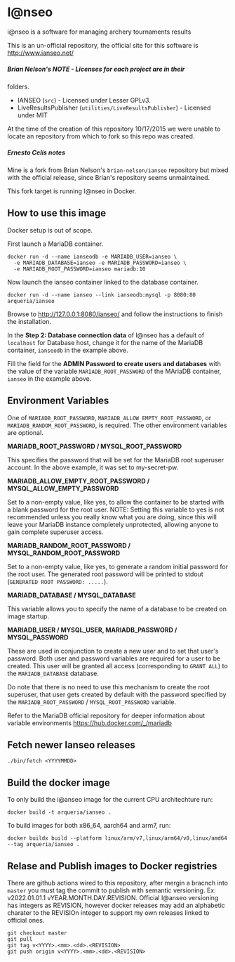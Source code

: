 # I@nseo

i@nseo is a software for managing archery tournaments results

This is an un-official repository, the official site for this software
is http://www.ianseo.net/

##### Brian Nelson's NOTE - Licenses for each project are in their
folders.

* IANSEO (`src`) - Licensed under Lesser GPLv3.
* LiveResultsPublisher (`utilities/LiveResultsPublisher`) - Licensed
  under MIT

At the time of the creation of this repository 10/17/2015 we were unable
to locate an repository from which to fork so this repo was created.

##### Ernesto Celis notes

Mine is a fork from Brian Nelson's `brian-nelson/ianseo` repository but
mixed with the official release, since Brian's repository seems
unmaintained.

This fork target is running I@nseo in Docker.

## How to use this image

Docker setup is out of scope.

First launch a MariaDB container.

```
docker run -d --name ianseodb -e MARIADB_USER=ianseo \
  -e MARIADB_DATABASE=ianseo -e MARIADB_PASSWORD=ianseo \
  -e MARIADB_ROOT_PASSWORD=ianseo mariadb:10
```

Now launch the ianseo container linked to the database container.

```
docker run -d --name ianseo --link ianseodb:mysql -p 8080:80 arqueria/ianseo
```

Browse to http://127.0.0.1:8080/ianseo/ and follow the instructions to
finish the installation.

In the **Step 2: Database connection data** of I@nseo has a default of
`localhost` for Database host, change it for the name of the MariaDB
container, `ianseodb` in the example above.

Fill the field for the **ADMIN Password to create users and databases**
with the value of the variable `MARIADB_ROOT_PASSWORD` of the MAriaDB
container, `ianseo` in the example above.

## Environment Variables

One of `MARIADB_ROOT_PASSWORD`, `MARIADB_ALLOW_EMPTY_ROOT_PASSWORD`, or
`MARIADB_RANDOM_ROOT_PASSWORD`, is required. The other environment
variables are optional.

**MARIADB_ROOT_PASSWORD / MYSQL_ROOT_PASSWORD**

This specifies the password that will be set for the MariaDB root
superuser account. In the above example, it was set to my-secret-pw.

**MARIADB_ALLOW_EMPTY_ROOT_PASSWORD / MYSQL_ALLOW_EMPTY_PASSWORD**

Set to a non-empty value, like yes, to allow the container to be started
with a blank password for the root user. NOTE: Setting this variable to
yes is not recommended unless you really know what you are doing, since
this will leave your MariaDB instance completely unprotected, allowing
anyone to gain complete superuser access.

**MARIADB_RANDOM_ROOT_PASSWORD / MYSQL_RANDOM_ROOT_PASSWORD**

Set to a non-empty value, like yes, to generate a random initial
password for the root user. The generated root password will be printed
to stdout (`GENERATED ROOT PASSWORD: .....`).

**MARIADB_DATABASE / MYSQL_DATABASE**

This variable allows you to specify the name of a database to be created
on image startup.

**MARIADB_USER / MYSQL_USER, MARIADB_PASSWORD / MYSQL_PASSWORD**

These are used in conjunction to create a new user and to set that
user's password. Both user and password variables are required for a
user to be created. This user will be granted all access (corresponding
to `GRANT ALL`) to the `MARIADB_DATABASE` database.

Do note that there is no need to use this mechanism to create the root
superuser, that user gets created by default with the password specified
by the `MARIADB_ROOT_PASSWORD` / `MYSQL_ROOT_PASSWORD` variable.

Refer to the MariaDB official repository for deeper information about
variable environments https://hub.docker.com/_/mariadb

## Fetch newer Ianseo releases

```
./bin/fetch <YYYYMMDD>
```

## Build the docker image

To only build the i@anseo image for the current CPU architechture run:

```
docker build -t arqueria/ianseo .
```
To build images for both x86_64, aarch64 and arm7, run:

```
docker buildx build --platform linux/arm/v7,linux/arm64/v8,linux/amd64 --tag arqueria/ianseo .
```

## Relase and Publish images to Docker registries

There are github actions wired to this repository, after mergin a bracnch into `master` you must tag the commit to publish with semantic versioning. Ex: v2022.01.01.1 vYEAR.MONTH.DAY.REVISION. Official I@anseo versioning has integers as REVISION, however docker releases may add an alphabetic charater to the REVISIOn integer to support my own releases linked to official ones.

```
git checkout master
git pull
git tag v<YYYY>.<mm>.<dd>.<REVISION>
git push origin v<YYYY>.<mm>.<dd>.<REVISION>
```
